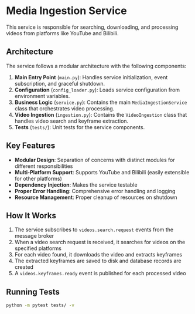 # Media Ingestion Service

This service is responsible for searching, downloading, and processing videos from platforms like YouTube and Bilibili.

## Architecture

The service follows a modular architecture with the following components:

1. **Main Entry Point** (`main.py`): Handles service initialization, event subscription, and graceful shutdown.
2. **Configuration** (`config_loader.py`): Loads service configuration from environment variables.
3. **Business Logic** (`service.py`): Contains the main `MediaIngestionService` class that orchestrates video processing.
4. **Video Ingestion** (`ingestion.py`): Contains the `VideoIngestion` class that handles video search and keyframe extraction.
5. **Tests** (`tests/`): Unit tests for the service components.

## Key Features

- **Modular Design**: Separation of concerns with distinct modules for different responsibilities
- **Multi-Platform Support**: Supports YouTube and Bilibili (easily extensible for other platforms)
- **Dependency Injection**: Makes the service testable
- **Proper Error Handling**: Comprehensive error handling and logging
- **Resource Management**: Proper cleanup of resources on shutdown

## How It Works

1. The service subscribes to `videos.search.request` events from the message broker
2. When a video search request is received, it searches for videos on the specified platforms
3. For each video found, it downloads the video and extracts keyframes
4. The extracted keyframes are saved to disk and database records are created
5. A `videos.keyframes.ready` event is published for each processed video

## Running Tests

```bash
python -m pytest tests/ -v
```